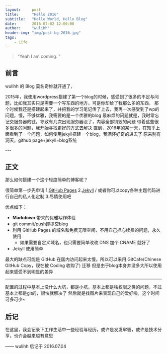 ```yaml
---
layout:     post
title:      "Hello 2016"
subtitle:   "Hello World, Hello Blog"
date:       2016-07-02 12:00:00
author:     "wulihh"
header-img: "img/post-bg-2016.jpg"
tags:
    - Life
---
```

> “Yeah I am coming. ”


## 前言

wulihh 的 Blog 莫名奇妙就开通了，

2015年，我使用wordpress搭建了第一个blog的时候，感受到了很多的不足与问题，比如我其实只是需要一个写东西的地方，可是你却给了我那么多的东西，
那个时候我还是搭建起来了，并把我的学习笔记传了上去，我再一次感受到了wp的问题，慢，不够优雅，我需要的是一个优雅的blog
最麻烦的问题就是，我时常忘记交服务器的钱，导致有几次出现服务器没了，内容全部销毁的问题
带着这些很多很多的问题，我开始寻找更好的方式去解决
直到，2016年的某一天，在知乎上面看到了一个问题，如何使用jekyll搭建一个blog，我满怀好奇的进去了
原来别有洞天，github page+jekyll=blog系统


<p id = "build"></p>
---

## 正文

那么如何搭建一个这个轻度简单的博客呢？

很简单第一步先申请
1.[GitHub Pages](https://pages.github.com/) 
2.[Jekyll](http://jekyllrb.com/) / 或者你可以copy各种主题代码进行自己的私人化定制
3.尽情使用吧

优点如下：

* **Markdown** 带来的优雅写作体验
* git commit/push即提交blog
* 利用 GitHub Pages 的域名和免费无限空间，不用自己担心续费的问题，永久使用
	* 如果需要自定义域名，也只需要简单改改 DNS 加个 CNAME 就好了 
* Jekyll 使用简单


最大的缺点可能是 GitHub 在国内访问起来太慢，所以可以采用
 GitCafe(Chinese GitHub Copy，现在被 Coding 收购了) 
 迁移
 但是由于blog本身并没多大所以使用起来感受不到明显的差异



---

配置的过程中基本上没什么大坑，都是小坑，基本上都是啥权限之类的问题，不过基本上都是git的，很快就解决了
然后就是找图片来表现自己的爱好啦，这个时间可多可少~


## 后记

在这里，我会记录下工作生活中一些经验与经历，或许是发发牢骚，或许是技术分享，也许会越来越有意思

—— wulihh 后记于 2016.07.04


